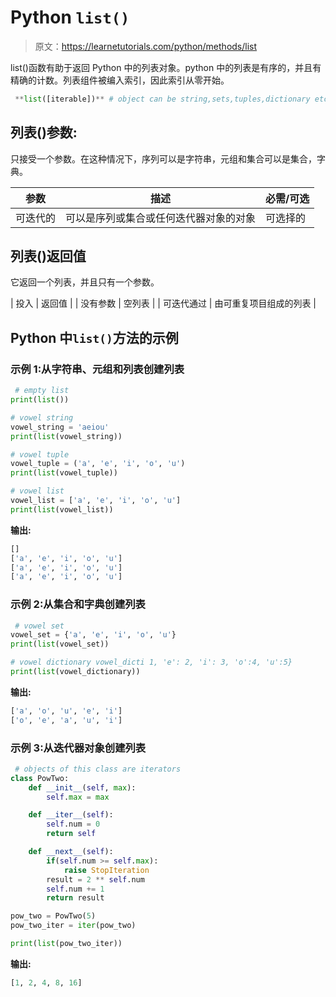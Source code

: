 # Python `list()`

> 原文：<https://learnetutorials.com/python/methods/list>

list()函数有助于返回 Python 中的列表对象。python 中的列表是有序的，并且有精确的计数。列表组件被编入索引，因此索引从零开始。

```py
 **list([iterable])** # object can be string,sets,tuples,dictionary etc

```

## 列表()参数:

只接受一个参数。在这种情况下，序列可以是字符串，元组和集合可以是集合，字典。

| 参数 | 描述 | 必需/可选 |
| --- | --- | --- |
| 可迭代的 | 可以是序列或集合或任何迭代器对象的对象 | 可选择的 |

## 列表()返回值

它返回一个列表，并且只有一个参数。

| 投入 | 返回值 |
| 没有参数 | 空列表 |
| 可迭代通过 | 由可重复项目组成的列表 |

## Python 中`list()`方法的示例

### 示例 1:从字符串、元组和列表创建列表

```py
 # empty list
print(list())

# vowel string
vowel_string = 'aeiou'
print(list(vowel_string))

# vowel tuple
vowel_tuple = ('a', 'e', 'i', 'o', 'u')
print(list(vowel_tuple))

# vowel list
vowel_list = ['a', 'e', 'i', 'o', 'u']
print(list(vowel_list)) 

```

**输出:**

```py
[]
['a', 'e', 'i', 'o', 'u']
['a', 'e', 'i', 'o', 'u']
['a', 'e', 'i', 'o', 'u'] 
```

### 示例 2:从集合和字典创建列表

```py
 # vowel set
vowel_set = {'a', 'e', 'i', 'o', 'u'}
print(list(vowel_set))

# vowel dictionary vowel_dicti 1, 'e': 2, 'i': 3, 'o':4, 'u':5}
print(list(vowel_dictionary)) 

```

**输出:**

```py
['a', 'o', 'u', 'e', 'i']
['o', 'e', 'a', 'u', 'i'] 
```

### 示例 3:从迭代器对象创建列表

```py
 # objects of this class are iterators
class PowTwo:
    def __init__(self, max):
        self.max = max

    def __iter__(self):
        self.num = 0
        return self

    def __next__(self):
        if(self.num >= self.max):
            raise StopIteration
        result = 2 ** self.num
        self.num += 1
        return result

pow_two = PowTwo(5)
pow_two_iter = iter(pow_two)

print(list(pow_two_iter)) 

```

**输出:**

```py
[1, 2, 4, 8, 16] 
```